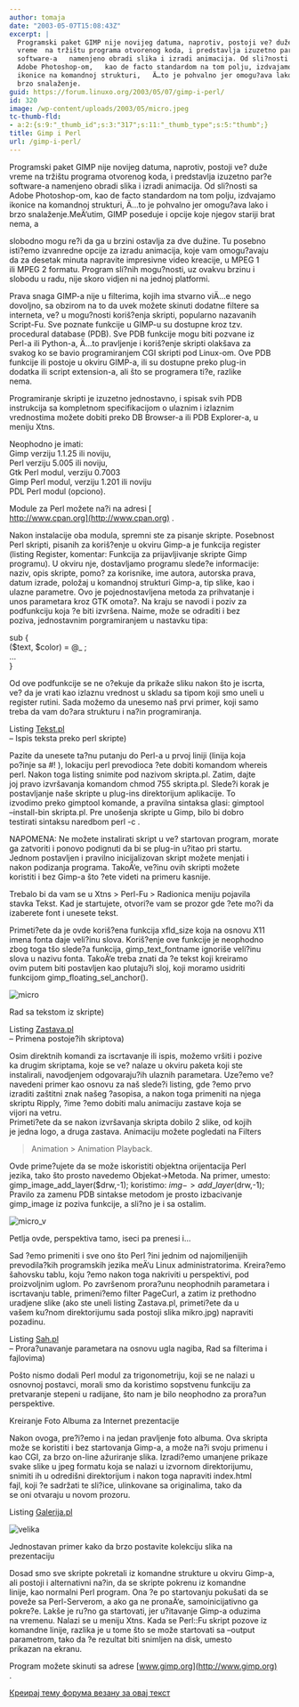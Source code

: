```yaml
---
author: tomaja
date: "2003-05-07T15:08:43Z"
excerpt: |
  Programski paket GIMP nije novijeg datuma, naprotiv, postoji ve? duže
  vreme  na tržištu programa otvorenog koda, i predstavlja izuzetno par?e
  software-a   namenjeno obradi slika i izradi animacija. Od sli?nosti sa
  Adobe Photoshop-om,   kao de facto standardom na tom polju, izdvajamo
  ikonice na komandnoj strukturi,   Ä…to je pohvalno jer omogu?ava lako i
  brzo snalaženje.
guid: https://forum.linuxo.org/2003/05/07/gimp-i-perl/
id: 320
image: /wp-content/uploads/2003/05/micro.jpeg
tc-thumb-fld:
- a:2:{s:9:"_thumb_id";s:3:"317";s:11:"_thumb_type";s:5:"thumb";}
title: Gimp i Perl
url: /gimp-i-perl/
---
```

Programski paket GIMP nije novijeg datuma, naprotiv, postoji ve? duže  
vreme na tržištu programa otvorenog koda, i predstavlja izuzetno par?e  
software-a namenjeno obradi slika i izradi animacija. Od sli?nosti sa  
Adobe Photoshop-om, kao de facto standardom na tom polju, izdvajamo  
ikonice na komandnoj strukturi, Ä…to je pohvalno jer omogu?ava lako i  
brzo snalaženje.<!--break-->MeÄ‘utim, GIMP poseduje i opcije koje njegov stariji brat nema, a

  
slobodno mogu re?i da ga u brzini ostavlja za dve dužine. Tu posebno  
isti?emo izvanredne opcije za izradu animacija, koje vam omogu?avaju  
da za desetak minuta napravite impresivne video kreacije, u MPEG 1  
ili MPEG 2 formatu. Program sli?nih mogu?nosti, uz ovakvu brzinu i  
slobodu u radu, nije skoro vidjen ni na jednoj platformi.

Prava snaga GIMP-a nije u filterima, kojih ima stvarno viÄ…e nego  
dovoljno, sa obzirom na to da uvek možete skinuti dodatne filtere sa  
interneta, ve? u mogu?nosti koriš?enja skripti, popularno nazavanih  
Script-Fu. Sve poznate funkcije u GIMP-u su dostupne kroz tzv.  
procedural database (PDB). Sve PDB funkcije mogu biti pozvane iz  
Perl-a ili Python-a, Ä…to pravljenje i koriš?enje skripti olakšava za  
svakog ko se bavio programiranjem CGI skripti pod Linux-om. Ove PDB  
funkcije ili postoje u okviru GIMP-a, ili su dostupne preko plug-in  
dodatka ili script extension-a, ali što se programera ti?e, razlike  
nema. 

Programiranje skripti je izuzetno jednostavno, i spisak svih PDB  
instrukcija sa kompletnom specifikacijom o ulaznim i izlaznim  
vrednostima možete dobiti preko DB Browser-a ili PDB Explorer-a, u  
meniju Xtns.

Neophodno je imati:  
Gimp verziju 1.1.25 ili noviju,  
Perl verziju 5.005 ili noviju,  
Gtk Perl modul, verziju 0.7003  
Gimp Perl modul, verziju 1.201 ili noviju  
PDL Perl modul (opciono).

Module za Perl možete na?i na adresi [  
http://www.cpan.org](http://www.cpan.org) . 

Nakon instalacije oba modula, spremni ste za pisanje skripte. Posebnost  
Perl skripti, pisanih za koriš?enje u okviru Gimp-a je funkcija register  
(listing Register, komentar: Funkcija za prijavljivanje skripte Gimp  
programu). U okviru nje, dostavljamo programu slede?e informacije:  
naziv, opis skripte, pomo? za korisnike, ime autora, autorska prava,  
datum izrade, položaj u komandnoj strukturi Gimp-a, tip slike, kao i  
ulazne parametre. Ovo je pojednostavljena metoda za prihvatanje i  
unos parametara kroz GTK omota?. Na kraju se navodi i poziv za  
podfunkciju koja ?e biti izvršena. Naime, može se odraditi i bez  
poziva, jednostavnim porgramiranjem u nastavku tipa:

sub {  
($text, $color) = @_ ;  
&#8230;  
}

Od ove podfunkcije se ne o?ekuje da prikaže sliku nakon što je iscrta,  
ve? da je vrati kao izlaznu vrednost u skladu sa tipom koji smo uneli u  
register rutini. Sada možemo da unesemo naš prvi primer, koji samo  
treba da vam do?ara strukturu i na?in programiranja.

Listing [Tekst.pl](http://popeye.ekof.bg.ac.yu/tekst.php?id=25)  
&#8211; Ispis teksta preko perl skripte) 

Pazite da unesete ta?nu putanju do Perl-a u prvoj liniji (linija koja  
po?inje sa #! ), lokaciju perl prevodioca ?ete dobiti komandom whereis  
perl. Nakon toga listing snimite pod nazivom skripta.pl. Zatim, dajte  
joj pravo izvršavanja komandom chmod 755 skripta.pl. Slede?i korak je  
postavljanje naše skripte u plug-ins direktorijum aplikacije. To  
izvodimo preko gimptool komande, a pravilna sintaksa glasi: gimptool  
&#8211;install-bin skripta.pl. Pre unošenja skripte u Gimp, bilo bi dobro  
testirati sintaksu naredbom perl -c <skripta>.

NAPOMENA: Ne možete instalirati skript u ve? startovan program, morate  
ga zatvoriti i ponovo podignuti da bi se plug-in u?itao pri startu.  
Jednom postavljen i pravilno inicijalizovan skript možete menjati i  
nakon podizanja programa. TakoÄ‘e, ve?inu ovih skripti možete  
koristiti i bez Gimp-a što ?ete videti na primeru kasnije.

Trebalo bi da vam se u Xtns > Perl-Fu > Radionica meniju pojavila  
stavka Tekst. Kad je startujete, otvori?e vam se prozor gde ?ete mo?i da  
izaberete font i unesete tekst.

Primeti?ete da je ovde koriš?ena funkcija xfld_size koja na osnovu X11  
imena fonta daje veli?inu slova. Koriš?enje ove funkcije je neophodno  
zbog toga tšo slede?a funkcija, gimp\_text\_fontname ignoriše veli?inu  
slova u nazivu fonta. TakoÄ‘e treba znati da ?e tekst koji kreiramo  
ovim putem biti postavljen kao plutaju?i sloj, koji moramo usidriti  
funkcijom gimp\_floating\_sel_anchor().

![micro](https://linuxo.org/wp-content/uploads/2003/05/micro.jpeg) 

Rad sa tekstom iz skripte)

Listing [Zastava.pl](http://popeye.ekof.bg.ac.yu/tekst.php?id=24)  
&#8211; Primena postoje?ih skriptova)

Osim direktnih komandi za iscrtavanje ili ispis, možemo vršiti i pozive  
ka drugim skriptama, koje se ve? nalaze u okviru paketa koji ste  
instalirali, navodjenjem odgovaraju?ih ulaznih parametara. Uze?emo ve?  
navedeni primer kao osnovu za naš slede?i listing, gde ?emo prvo  
izraditi zaštitni znak našeg ?asopisa, a nakon toga primeniti na njega  
skriptu Ripply, ?ime ?emo dobiti malu animaciju zastave koja se  
vijori na vetru.  
Primeti?ete da se nakon izvršavanja skripta dobilo 2 slike, od kojih  
je jedna logo, a druga zastava. Animaciju možete pogledati na Filters  
> Animation > Animation Playback.

Ovde prime?ujete da se može iskoristiti objektna orijentacija Perl  
jezika, tako što prosto navedemo Objekat->Metoda. Na primer, umesto:  
gimp\_image\_add\_layer($drw,-1); koristimo: $img->add\_layer($drw,-1);  
Pravilo za zamenu PDB sintakse metodom je prosto izbacivanje  
gimp_image iz poziva funkcije, a sli?no je i sa ostalim.

![micro_v](https://linuxo.org/wp-content/uploads/2003/05/micro_v.png) 

Petlja ovde, perspektiva tamo, iseci pa prenesi i&#8230;

Sad ?emo primeniti i sve ono što Perl ?ini jednim od najomiljenijih  
prevodila?kih programskih jezika meÄ‘u Linux administratorima. Kreira?emo  
šahovsku tablu, koju ?emo nakon toga nakriviti u perspektivi, pod  
proizvoljnim uglom. Po završenom prora?unu neophodnih parametara i  
iscrtavanju table, primeni?emo filter PageCurl, a zatim iz prethodno  
uradjene slike (ako ste uneli listing Zastava.pl, primeti?ete da u  
vašem ku?nom direktorijumu sada postoji slika mikro.jpg) napraviti  
pozadinu.

Listing [Sah.pl](http://popeye.ekof.bg.ac.yu/tekst.php?id=26)  
&#8211; Prora?unavanje parametara na osnovu ugla nagiba, Rad sa filterima i  
fajlovima)

Pošto nismo dodali Perl modul za trigonometriju, koji se ne nalazi u  
osnovnoj postavci, morali smo da koristimo sopstvenu funkciju za  
pretvaranje stepeni u radijane, što nam je bilo neophodno za prora?un  
perspektive. 

Kreiranje Foto Albuma za Internet prezentacije

Nakon ovoga, pre?i?emo i na jedan pravljenje foto albuma. Ova skripta  
može se koristiti i bez startovanja Gimp-a, a može na?i svoju primenu i  
kao CGI, za brzo on-line ažuriranje slika. Izradi?emo umanjene prikaze  
svake slike u jpeg formatu koja se nalazi u izvornom direktorijumu,  
snimiti ih u odredišni direktorijum i nakon toga napraviti index.html  
fajl, koji ?e sadržati te sli?ice, ulinkovane sa originalima, tako da  
se oni otvaraju u novom prozoru. 

Listing [Galerija.pl](http://popeye.ekof.bg.ac.yu/tekst.php?id=27) 

![velika](https://linuxo.org/wp-content/uploads/2003/05/velika.png) 

Jednostavan primer kako da brzo postavite kolekciju slika na  
prezentaciju

Dosad smo sve skripte pokretali iz komandne strukture u okviru Gimp-a,  
ali postoji i alternativni na?in, da se skripte pokrenu iz komandne  
linije, kao normalni Perl program. Ona ?e po startovanju pokušati da se  
poveže sa Perl-Serverom, a ako ga ne pronaÄ‘e, samoinicijativno ga  
pokre?e. Lakše je ru?no ga startovati, jer u?itavanje Gimp-a oduzima  
na vremenu. Nalazi se u meniju Xtns. Kada se Perl::Fu skript pozove iz  
komandne linije, razlika je u tome što se može startovati sa &#8211;output  
parametrom, tako da ?e rezultat biti snimljen na disk, umesto  
prikazan na ekranu.

Program možete skinuti sa adrese [www.gimp.org](http://www.gimp.org)  
.

[Креирај тему форума везану за овај текст](https://linuxo.org/nova-tema-na-forumu/?se_pid=320)